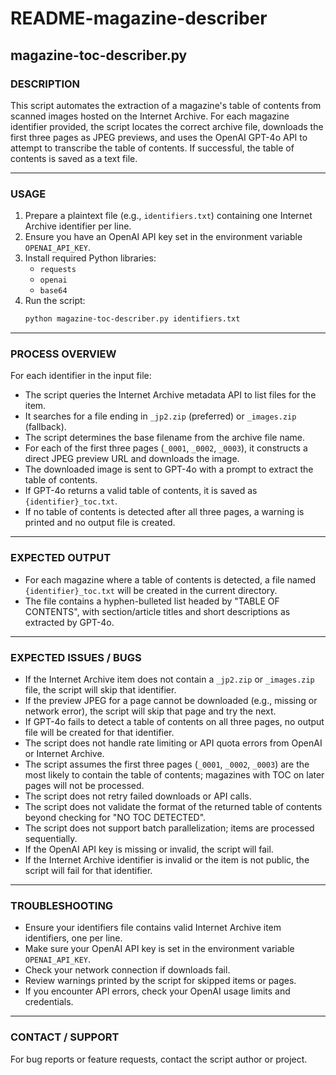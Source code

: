 # README-magazine-describer

## magazine-toc-describer.py

### DESCRIPTION
This script automates the extraction of a magazine's table of contents from scanned images hosted on the Internet Archive. For each magazine identifier provided, the script locates the correct archive file, downloads the first three pages as JPEG previews, and uses the OpenAI GPT-4o API to attempt to transcribe the table of contents. If successful, the table of contents is saved as a text file.

---

### USAGE

1. Prepare a plaintext file (e.g., `identifiers.txt`) containing one Internet Archive identifier per line.
2. Ensure you have an OpenAI API key set in the environment variable `OPENAI_API_KEY`.
3. Install required Python libraries:
    - `requests`
    - `openai`
    - `base64`
4. Run the script:
    ```bash
    python magazine-toc-describer.py identifiers.txt
    ```

---

### PROCESS OVERVIEW

For each identifier in the input file:
- The script queries the Internet Archive metadata API to list files for the item.
- It searches for a file ending in `_jp2.zip` (preferred) or `_images.zip` (fallback).
- The script determines the base filename from the archive file name.
- For each of the first three pages (`_0001`, `_0002`, `_0003`), it constructs a direct JPEG preview URL and downloads the image.
- The downloaded image is sent to GPT-4o with a prompt to extract the table of contents.
- If GPT-4o returns a valid table of contents, it is saved as `{identifier}_toc.txt`.
- If no table of contents is detected after all three pages, a warning is printed and no output file is created.

---

### EXPECTED OUTPUT

- For each magazine where a table of contents is detected, a file named `{identifier}_toc.txt` will be created in the current directory.
- The file contains a hyphen-bulleted list headed by "TABLE OF CONTENTS", with section/article titles and short descriptions as extracted by GPT-4o.

---

### EXPECTED ISSUES / BUGS

- If the Internet Archive item does not contain a `_jp2.zip` or `_images.zip` file, the script will skip that identifier.
- If the preview JPEG for a page cannot be downloaded (e.g., missing or network error), the script will skip that page and try the next.
- If GPT-4o fails to detect a table of contents on all three pages, no output file will be created for that identifier.
- The script does not handle rate limiting or API quota errors from OpenAI or Internet Archive.
- The script assumes the first three pages (`_0001`, `_0002`, `_0003`) are the most likely to contain the table of contents; magazines with TOC on later pages will not be processed.
- The script does not retry failed downloads or API calls.
- The script does not validate the format of the returned table of contents beyond checking for "NO TOC DETECTED".
- The script does not support batch parallelization; items are processed sequentially.
- If the OpenAI API key is missing or invalid, the script will fail.
- If the Internet Archive identifier is invalid or the item is not public, the script will fail for that identifier.

---

### TROUBLESHOOTING

- Ensure your identifiers file contains valid Internet Archive item identifiers, one per line.
- Make sure your OpenAI API key is set in the environment variable `OPENAI_API_KEY`.
- Check your network connection if downloads fail.
- Review warnings printed by the script for skipped items or pages.
- If you encounter API errors, check your OpenAI usage limits and credentials.

---

### CONTACT / SUPPORT

For bug reports or feature requests, contact the script author or project.
